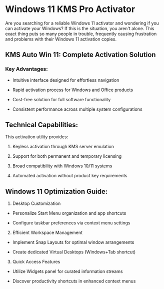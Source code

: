 # Windows 11 KMS Pro Activator  
Are you searching for a reliable Windows 11 activator and wondering if you can activate your Windows? If this is the situation, you aren't alone. This exact thing puts so many people in trouble, frequently causing frustration and problems with their Windows 11 activation copies.



## KMS Auto Win 11: Complete Activation Solution

### Key Advantages:

- Intuitive interface designed for effortless navigation

- Rapid activation process for Windows and Office products

- Cost-free solution for full software functionality

- Consistent performance across multiple system configurations

## Technical Capabilities:
This activation utility provides:

1. Keyless activation through KMS server emulation

2. Support for both permanent and temporary licensing

3. Broad compatibility with Windows 10/11 systems

4. Automated activation without product key requirements

## Windows 11 Optimization Guide:

1. Desktop Customization

- Personalize Start Menu organization and app shortcuts

- Configure taskbar preferences via context menu settings

2. Efficient Workspace Management

- Implement Snap Layouts for optimal window arrangements

- Create dedicated Virtual Desktops (Windows+Tab shortcut)

3. Quick Access Features

- Utilize Widgets panel for curated information streams

- Discover productivity shortcuts in enhanced context menus

